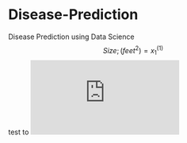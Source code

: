 # Disease-Prediction
Disease Prediction using Data Science
$$Size ; ( feet^{2} ) = x_{1}^{(1)}$$ test to
![](https://latex.codecogs.com/png.latex?%24%24Size%20%3B%20%28%20feet%5E%7B2%7D%20%29%20%3D%20x_%7B1%7D%5E%7B%281%29%7D%24%24)
